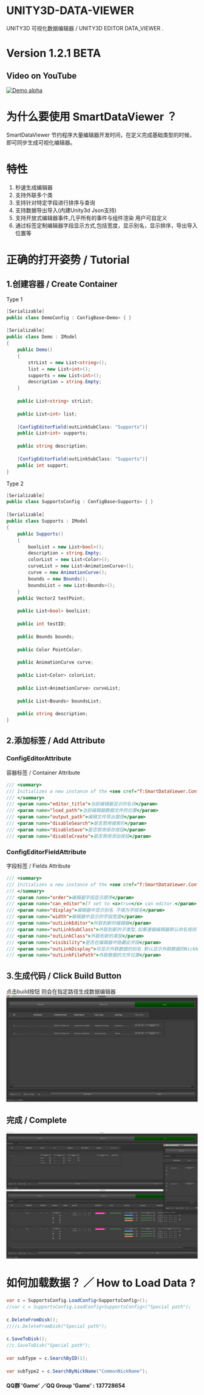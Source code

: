 # UNITY3D-DATA-VIEWER
UNITY3D 可视化数据编辑器 / UNITY3D EDITOR DATA_VIEWER .

# Version 1.2.1 BETA

## Video on YouTube


[![Demo alpha](http://img.youtube.com/vi/cjk8dZT1TTU/0.jpg)](https://www.youtube.com/embed/cjk8dZT1TTU)


# 为什么要使用 SmartDataViewer ？
SmartDataViewer 节约程序大量编辑器开发时间，在定义完成基础类型的时候，即可同步生成可视化编辑器。

# 特性
1. 秒速生成编辑器
2. 支持外联多个类
3. 支持针对特定字段进行排序与查询
4. 支持数据导出导入(内建Unity3d Json支持)
5. 支持开放式编辑器事件,几乎所有的事件与组件渲染 用户可自定义
6. 通过标签定制编辑器字段显示方式,包括宽度，显示别名，显示排序，导出导入位置等


# 正确的打开姿势 / Tutorial
## 1.创建容器 / Create Container

Type 1
``` cs
[Serializable]
public class DemoConfig : ConfigBase<Demo> { }

[Serializable]
public class Demo : IModel
{
	public Demo()
	{
		strList = new List<string>();
		list = new List<int>();
		supports = new List<int>();
		description = string.Empty;
	}

	public List<string> strList;

	public List<int> list;

	[ConfigEditorField(outLinkSubClass: "Supports")]
	public List<int> supports;

	public string description;

	[ConfigEditorField(outLinkSubClass: "Supports")]
	public int support;
}
```
Type 2
``` cs
[Serializable]
public class SupportsConfig : ConfigBase<Supports> { }

[Serializable]
public class Supports : IModel
{
	public Supports()
	{
		boolList = new List<bool>();
		description = string.Empty;
		colorList = new List<Color>();
		curveList = new List<AnimationCurve>();
		curve = new AnimationCurve();
		bounds = new Bounds();
		boundsList = new List<Bounds>();
	}
	public Vector2 testPoint;

	public List<bool> boolList;

	public int testID;

	public Bounds bounds;

	public Color PointColor;

	public AnimationCurve curve;

	public List<Color> colorList;

	public List<AnimationCurve> curveList;

	public List<Bounds> boundsList;

	public string description;
}

```

## 2.添加标签 / Add Attribute

### ConfigEditorAttribute
容器标签 / Container Attribute
``` cs
/// <summary>
/// Initializes a new instance of the <see cref="T:SmartDataViewer.ConfigEditorAttribute"/> class.
/// </summary>
/// <param name="editor_title">当前编辑器显示的名词</param>
/// <param name="load_path">当前编辑器数据文件的位置</param>
/// <param name="output_path">编辑文件导出路径</param>
/// <param name="disableSearch">是否禁用搜索栏</param>
/// <param name="disableSave">是否禁用保存按钮</param>
/// <param name="disableCreate">是否禁用添加按钮</param>
```

### ConfigEditorFieldAttribute 
字段标签 / Fields Attribute
``` cs
/// <summary>
/// Initializes a new instance of the <see cref="T:SmartDataViewer.ConfigEditorFieldAttribute"/> class.
/// </summary>
/// <param name="order">编辑器字段显示顺序</param>
/// <param name="can_editor">If set to <c>true</c> can editor.</param>
/// <param name="display">编辑器中显示别名 不填为字段名</param>
/// <param name="width">编辑器中显示的字段宽度</param>
/// <param name="outLinkEditor">外联到新的编辑器</param>
/// <param name="outLinkSubClass">外联到新的子类型,如果遵循编辑器默认命名规则 只需要填写此项即可</param>
/// <param name="outLinkClass">外联到新的类型</param>
/// <param name="visibility">是否在编辑器中隐藏此字段</param>
/// <param name="outLinkDisplay">将显示外联数据的别名 默认显示外联数据的NickName如果没有则显示ID</param>
/// <param name="outLinkFilePath">外联数据的文件位置</param>
```

## 3.生成代码 / Click Build Button
点击build按钮 则会在指定路径生成数据编辑器
![通过SmartDataViewer生成的编辑器](/A6153579-9537-404D-9007-CE9B85F69BBF.png)


## 完成 / Complete
![通过SmartDataViewer生成的编辑器](/F1CC3692-35AB-4E74-B030-5E8006171256.png)


# 如何加载数据？ ／ How to Load Data ?

``` cs
var c = SupportsConfig.LoadConfig<SupportsConfig>();
//var c = SupportsConfig.LoadConfig<SupportsConfig>("Special path");

c.DeleteFromDisk();
////c.DeleteFromDisk("Special path");

c.SaveToDisk();
//c.SaveToDisk("Special path");

var subType = c.SearchByID(1);

var subType2 = c.SearchByNickName("CommonNickName");
```

#### QQ群 'Game' ／QQ Group 'Game' : 137728654  